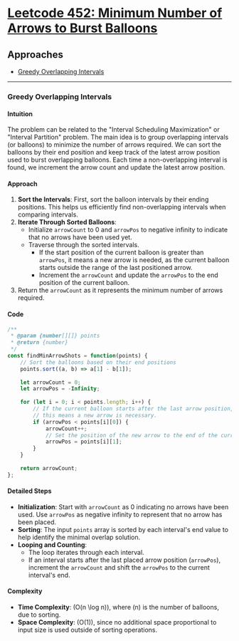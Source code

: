 # [Leetcode 452: Minimum Number of Arrows to Burst Balloons](https://leetcode.com/problems/minimum-number-of-arrows-to-burst-balloons/)

## Approaches
- [Greedy Overlapping Intervals](#greedy-overlapping-intervals)

---
### Greedy Overlapping Intervals

#### Intuition
The problem can be related to the "Interval Scheduling Maximization" or "Interval Partition" problem. The main idea is to group overlapping intervals (or balloons) to minimize the number of arrows required. We can sort the balloons by their end position and keep track of the latest arrow position used to burst overlapping balloons. Each time a non-overlapping interval is found, we increment the arrow count and update the latest arrow position.

#### Approach
1. **Sort the Intervals**: First, sort the balloon intervals by their ending positions. This helps us efficiently find non-overlapping intervals when comparing intervals.
2. **Iterate Through Sorted Balloons**:
   - Initialize `arrowCount` to 0 and `arrowPos` to negative infinity to indicate that no arrows have been used yet.
   - Traverse through the sorted intervals.
     - If the start position of the current balloon is greater than `arrowPos`, it means a new arrow is needed, as the current balloon starts outside the range of the last positioned arrow.
     - Increment the `arrowCount` and update the `arrowPos` to the end position of the current balloon.
3. Return the `arrowCount` as it represents the minimum number of arrows required.

#### Code
```javascript
/**
 * @param {number[][]} points
 * @return {number}
 */
const findMinArrowShots = function(points) {
    // Sort the balloons based on their end positions
    points.sort((a, b) => a[1] - b[1]);
    
    let arrowCount = 0;
    let arrowPos = -Infinity;
    
    for (let i = 0; i < points.length; i++) {
        // If the current balloon starts after the last arrow position,
        // this means a new arrow is necessary.
        if (arrowPos < points[i][0]) {
            arrowCount++;
            // Set the position of the new arrow to the end of the current balloon
            arrowPos = points[i][1];
        }
    }
    
    return arrowCount;
};
```

#### Detailed Steps
- **Initialization**: Start with `arrowCount` as 0 indicating no arrows have been used. Use `arrowPos` as negative infinity to represent that no arrow has been placed.
- **Sorting**: The input `points` array is sorted by each interval's end value to help identify the minimal overlap solution.
- **Looping and Counting**:
  - The loop iterates through each interval.
  - If an interval starts after the last placed arrow position (`arrowPos`), increment the `arrowCount` and shift the `arrowPos` to the current interval's end.

#### Complexity
- **Time Complexity**: \(O(n \log n)\), where \(n\) is the number of balloons, due to sorting.
- **Space Complexity**: \(O(1)\), since no additional space proportional to input size is used outside of sorting operations.

